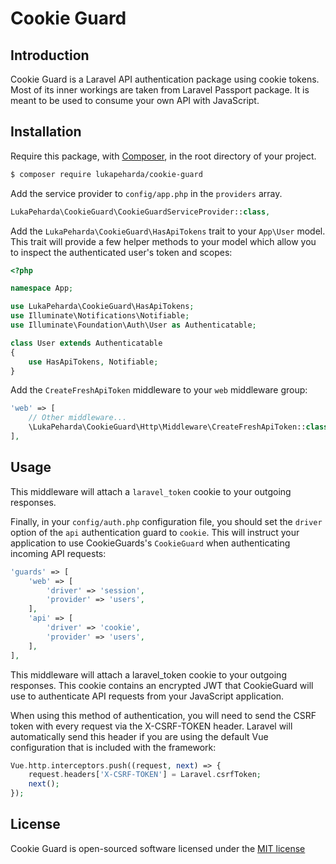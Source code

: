 # Cookie Guard

## Introduction

Cookie Guard is a Laravel API authentication package using cookie tokens. Most of its inner workings are taken from Laravel Passport package. It is meant to be used to consume your own API with JavaScript.

## Installation

Require this package, with [Composer](https://getcomposer.org/), in the root directory of your project.

```bash
$ composer require lukapeharda/cookie-guard
```

Add the service provider to `config/app.php` in the `providers` array.

```php
LukaPeharda\CookieGuard\CookieGuardServiceProvider::class,
```

Add the `LukaPeharda\CookieGuard\HasApiTokens` trait to your `App\User` model. This trait will provide a few helper methods to your model which allow you to inspect the authenticated user's token and scopes:

```php
<?php

namespace App;

use LukaPeharda\CookieGuard\HasApiTokens;
use Illuminate\Notifications\Notifiable;
use Illuminate\Foundation\Auth\User as Authenticatable;

class User extends Authenticatable
{
    use HasApiTokens, Notifiable;
}
```

Add the `CreateFreshApiToken` middleware to your `web` middleware group:
```php
'web' => [
    // Other middleware...
    \LukaPeharda\CookieGuard\Http\Middleware\CreateFreshApiToken::class,
],
```

## Usage

This middleware will attach a `laravel_token` cookie to your outgoing responses.

Finally, in your `config/auth.php` configuration file, you should set the `driver` option of the `api` authentication guard to `cookie`. This will instruct your application to use CookieGuards's `CookieGuard` when authenticating incoming API requests:

```php
'guards' => [
    'web' => [
        'driver' => 'session',
        'provider' => 'users',
    ],
    'api' => [
        'driver' => 'cookie',
        'provider' => 'users',
    ],
],
```

This middleware will attach a laravel_token cookie to your outgoing responses. This cookie contains an encrypted JWT that CookieGuard will use to authenticate API requests from your JavaScript application.

When using this method of authentication, you will need to send the CSRF token with every request via the X-CSRF-TOKEN header. Laravel will automatically send this header if you are using the default Vue configuration that is included with the framework:

```php
Vue.http.interceptors.push((request, next) => {
    request.headers['X-CSRF-TOKEN'] = Laravel.csrfToken;
    next();
});
```

## License

Cookie Guard is open-sourced software licensed under the [MIT license](http://opensource.org/licenses/MIT)
